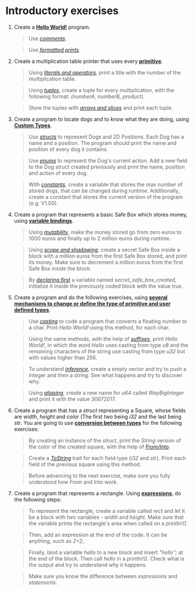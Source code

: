 # Introductory exercises
1. Create a **[Hello World!](https://doc.rust-lang.org/rust-by-example/hello.html)** program.

   > Use *[comments](https://doc.rust-lang.org/rust-by-example/hello/comment.html)*.
   
   > Use *[formatted prints](https://doc.rust-lang.org/rust-by-example/hello/print.html)*.
   
2. Create a multiplication table printer that uses every **[primitive](https://doc.rust-lang.org/rust-by-example/primitives.html)**.
  
   > Using *[literals and operators](https://doc.rust-lang.org/rust-by-example/primitives/literals.html)*, print a title with the number of the multiplication table.
   
   > Using *[tuples](https://doc.rust-lang.org/rust-by-example/primitives/tuples.html)*, create a tuple for every multiplication, with the following format: *(numberA, numberB, product)*.
   
   > Store the tuples with *[arrays and slices](https://doc.rust-lang.org/rust-by-example/primitives/array.html)* and print each tuple.
   
3. Create a program to locate dogs and to know what they are doing, using **[Custom Types](https://doc.rust-lang.org/rust-by-example/custom_types.html)**.
   
   > Use *[structs](https://doc.rust-lang.org/rust-by-example/custom_types/structs.html)* to represent Dogs and 2D Positions. Each Dog has a name and a position. The program should print the name and position of every dog it contains.
   
   > Use *[enums](https://doc.rust-lang.org/rust-by-example/custom_types/enum.html)* to represent the Dog's current action. Add a new field to the Dog struct created previously and print the name, position and action of every dog.

   > With *[constants](https://doc.rust-lang.org/rust-by-example/custom_types/constants.html)*, create a variable that stores the max number of stored dogs, that can be changed during runtime. Additionally, create a constant that stores the current version of the program (e.g. V1.00).

4. Create a program that represents a basic Safe Box which stores money, using **[variable bindings](https://doc.rust-lang.org/rust-by-example/variable_bindings.html)**.

   > Using *[mutability](https://doc.rust-lang.org/rust-by-example/variable_bindings/mut.html)*, make the money stored go from zero euros to 1000 euros and finally up to 2 million euros during runtime.
   
   > Using *[scope and shadowing](https://doc.rust-lang.org/rust-by-example/variable_bindings/scope.html)*, create a secret Safe Box inside a block with a million euros from the first Safe Box stored, and print its money. Make sure to decrement a million euros from the first Safe Box inside the block.
   
   > By *[declaring first](https://doc.rust-lang.org/rust-by-example/variable_bindings/declare.html)* a variable named *secret_safe_box_created*, initialize it inside the previously coded block with the value *true*.
   
5. Create a program and do the following exercises, using **[several mechanisms to change or define the type of primitive and user defined types](https://doc.rust-lang.org/rust-by-example/types.html)**.

   > Use *[casting](https://doc.rust-lang.org/rust-by-example/types/cast.html)* to code a program that converts a floating number to a char. Print *Hello World!* using this method, for each char.

   > Using the same methods, with the help of *[suffixes](https://doc.rust-lang.org/rust-by-example/types/literals.html)*, print *Hello World!*, in which the word *Hello* uses casting from type *u8* and the remaining characters of the string use casting from type *u32* but with values higher than 256.
   
   > To understand *[inference](https://doc.rust-lang.org/rust-by-example/types/inference.html)*, create a empty vector and try to push a integer and then a string. See what happens and try to discover why.
   
   > Using *[aliasing](https://doc.rust-lang.org/rust-by-example/types/alias.html)*, create a new name for *u64* called *WayBigInteger* and print it with the value 30072017.

6. Create a program that has a *struct* representing a Square, whose fields are *width*, *height* and *color* (The first two being *i32* and the last being *str*. You are going to use **[conversion between types](https://doc.rust-lang.org/rust-by-example/conversion.html)** for the following exercises:

   > By creating an instance of the *struct*, print the *String* version of the color of the created square, with the help of *[From/Into](https://doc.rust-lang.org/rust-by-example/conversion/from_into.html)*.
   
   > Create a *[ToString](https://doc.rust-lang.org/rust-by-example/conversion/string.html)* trait for each field type (*i32* and *str*). Print each field of the previous square using this method.
   
   > Before advancing to the next exercise, make sure you fully understood how *From* and *Into* work.

7. Create a program that represents a rectangle. Using **[expressions](https://doc.rust-lang.org/rust-by-example/expression.html)**, do the following steps:

   > To represent the rectangle, create a variable called *rect* and let it be a block with two variables - *width* and *height*. Make sure that the variable prints the rectangle's area when called on a *println!()*.
   
   > Then, add an expression at the end of the code. It can be anything, such as *2+2;*.
   
   > Finally, bind a variable *hello* to a new block and insert *"hello";* at the end of the block. Then call *hello* in a *println!()*. Check what is the output and try to understand why it happens.
   
   > Make sure you know the difference between *expressions* and *statements*.
